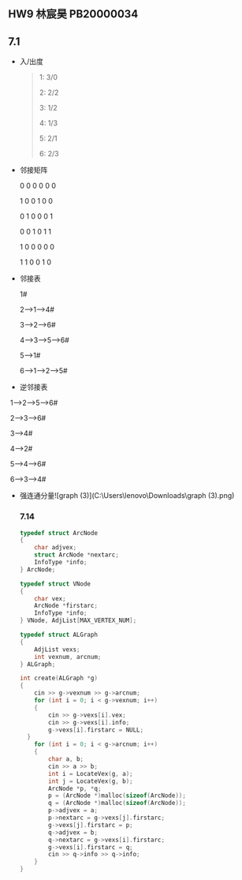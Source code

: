 ## HW9 林宸昊 PB20000034

## 7.1

- 入/出度

  > 1: 3/0
  >
  > 2: 2/2
  >
  > 3: 1/2
  >
  > 4: 1/3
  >
  > 5: 2/1
  >
  > 6: 2/3

- 邻接矩阵

  0	0	0	0	0	0

  1	0	0	1	0	0

  0	1	0	0	0	1

  0	0	1	0	1	1

  1	0	0	0	0	0

  1	1	0	0	1	0

- 邻接表

  1#

  2—>1—>4#

  3—>2—>6#

  4—>3—>5—>6#

  5—>1#

  6—>1—>2—>5#

- 逆邻接表

​		1—>2—>5—>6#

​		2—>3—>6#

​		3—>4#

​		4—>2#

​		5—>4—>6#

​		6—>3—>4#

- 强连通分量![graph (3)](C:\Users\lenovo\Downloads\graph (3).png)

  ### 7.14

  ```c
  typedef struct ArcNode
  {
      char adjvex;
      struct ArcNode *nextarc;
      InfoType *info;
  } ArcNode;
  
  typedef struct VNode
  {
      char vex;
      ArcNode *firstarc;
      InfoType *info;
  } VNode, AdjList[MAX_VERTEX_NUM];
  
  typedef struct ALGraph
  {
      AdjList vexs;
      int vexnum, arcnum;
  } ALGraph;
  
  int create(ALGraph *g)
  {
      cin >> g->vexnum >> g->arcnum;
      for (int i = 0; i < g->vexnum; i++)
      {
          cin >> g->vexs[i].vex;
          cin >> g->vexs[i].info;
          g->vexs[i].firstarc = NULL;
  	}
      for (int i = 0; i < g->arcnum; i++)
      {
          char a, b;
          cin >> a >> b;
          int i = LocateVex(g, a);
          int j = LocateVex(g, b);
          ArcNode *p, *q;
          p = (ArcNode *)malloc(sizeof(ArcNode));
          q = (ArcNode *)malloc(sizeof(ArcNode));
          p->adjvex = a;
          p->nextarc = g->vexs[j].firstarc;
          g->vexs[j].firstarc = p;
          q->adjvex = b;
          q->nextarc = g->vexs[i].firstarc;
          g->vexs[i].firstarc = q;
          cin >> q->info >> q->info;
      }
  }
  ```

  